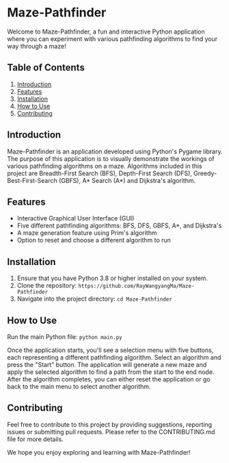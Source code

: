 # Maze-Pathfinder

Welcome to Maze-Pathfinder, a fun and interactive Python application where you can experiment with various pathfinding algorithms to find your way through a maze!

## Table of Contents

1. [Introduction](#introduction)
2. [Features](#features)
3. [Installation](#installation)
4. [How to Use](#how-to-use)
5. [Contributing](#contributing)

## Introduction

Maze-Pathfinder is an application developed using Python's Pygame library. The purpose of this application is to visually demonstrate the workings of various pathfinding algorithms on a maze. Algorithms included in this project are Breadth-First Search (BFS), Depth-First Search (DFS), Greedy-Best-First-Search (GBFS), A* Search (A*) and Dijkstra's algorithm.

## Features

-   Interactive Graphical User Interface (GUI)
-   Five different pathfinding algorithms: BFS, DFS, GBFS, A\*, and Dijkstra's
-   A maze generation feature using Prim's algorithm
-   Option to reset and choose a different algorithm to run

## Installation

1. Ensure that you have Python 3.8 or higher installed on your system.
2. Clone the repository: `https://github.com/RayWangyangMa/Maze-Pathfinder`
3. Navigate into the project directory: `cd Maze-Pathfinder`

## How to Use

Run the main Python file: `python main.py`

Once the application starts, you'll see a selection menu with five buttons, each representing a different pathfinding algorithm. Select an algorithm and press the "Start" button. The application will generate a new maze and apply the selected algorithm to find a path from the start to the end node. After the algorithm completes, you can either reset the application or go back to the main menu to select another algorithm.

## Contributing

Feel free to contribute to this project by providing suggestions, reporting issues or submitting pull requests. Please refer to the CONTRIBUTING.md file for more details.

We hope you enjoy exploring and learning with Maze-Pathfinder!
